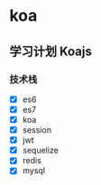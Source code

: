 # koa
## 学习计划 Koajs

### 技术栈
- [x] es6
- [x] es7
- [x] koa
- [x] session
- [x] jwt
- [x] sequelize
- [x] redis
- [x] mysql
